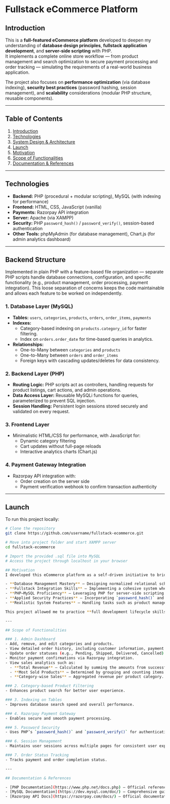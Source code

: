 # Fullstack eCommerce Platform

## Introduction
This is a **full-featured eCommerce platform** developed to deepen my understanding of **database design principles**, **fullstack application development**, and **server-side scripting** with PHP.  
It implements a complete online store workflow — from product management and search optimization to secure payment processing and order tracking — simulating the requirements of a real-world business application.

The project also focuses on **performance optimization** (via database indexing), **security best practices** (password hashing, session management), and **scalability** considerations (modular PHP structure, reusable components).

---

## Table of Contents
1. [Introduction](#introduction)  
2. [Technologies](#technologies)  
3. [System Design & Architecture](#system-design--architecture)  
4. [Launch](#launch)  
5. [Motivation](#motivation)  
6. [Scope of Functionalities](#scope-of-functionalities)     
7. [Documentation & References](#documentation--references)  

---

## Technologies
- **Backend:** PHP (procedural + modular scripting), MySQL (with indexing for performance)  
- **Frontend:** HTML, CSS, JavaScript (vanilla)  
- **Payments:** Razorpay API integration  
- **Server:** Apache (via XAMPP)  
- **Security:** PHP `password_hash()` / `password_verify()`, session-based authentication  
- **Other Tools:** phpMyAdmin (for database management), Chart.js (for admin analytics dashboard)

---

## Backend Structure 
Implemented in plain PHP with a feature-based file organization — separate PHP scripts handle database connections, configuration, and specific functionality (e.g., product management, order processing, payment integration).
This loose separation of concerns keeps the code maintainable and allows each feature to be worked on independently.

### 1. **Database Layer (MySQL)**
- **Tables:** `users`, `categories`, `products`, `orders`, `order_items`, `payments`
- **Indexes:**  
  - Category-based indexing on `products.category_id` for faster filtering.  
  - Index on `orders.order_date` for time-based queries in analytics.  
- **Relationships:**  
  - One-to-Many between `categories` and `products`  
  - One-to-Many between `orders` and `order_items`  
  - Foreign keys with cascading updates/deletes for data consistency.

### 2. **Backend Layer (PHP)**
- **Routing Logic:** PHP scripts act as controllers, handling requests for product listings, cart actions, and admin operations.
- **Data Access Layer:** Reusable MySQLi functions for queries, parameterized to prevent SQL injection.
- **Session Handling:** Persistent login sessions stored securely and validated on every request.

### 3. **Frontend Layer**
- Minimalistic HTML/CSS for performance, with JavaScript for:
  - Dynamic category filtering
  - Cart updates without full-page reloads
  - Interactive analytics charts (Chart.js)

### 4. **Payment Gateway Integration**
- Razorpay API integration with:
  - Order creation on the server side
  - Payment verification webhook to confirm transaction authenticity

---

## Launch
To run this project locally:
```bash
# Clone the repository
git clone https://github.com/username/fullstack-ecommerce.git

# Move into project folder and start XAMPP server
cd fullstack-ecommerce

# Import the provided .sql file into MySQL
# Access the project through localhost in your browser

## Motivation
I developed this eCommerce platform as a self-driven initiative to bridge the gap between theoretical knowledge and practical application in fullstack development. My goal was to work end-to-end on a real-world style project that required:

- **Database Management Mastery** – Designing normalized relational schemas, applying indexing for performance optimization, writing efficient SQL queries, and managing transactions for data consistency.  
- **Fullstack Integration Skills** – Implementing a cohesive system where the frontend, backend, and database communicate seamlessly, ensuring both usability and maintainability.  
- **PHP–MySQL Proficiency** – Leveraging PHP for server-side scripting and MySQL for persistent data storage, with mysqli for secure, parameterized queries to prevent SQL injection.  
- **Applied Security Practices** – Incorporating `password_hash()` and `password_verify()` for authentication, using session management for access control, and integrating secure payment gateways.  
- **Realistic System Features** – Handling tasks such as product management, category-based search, order tracking, and analytics, mimicking the challenges faced in production-grade applications.  

This project allowed me to practice **full development lifecycle skills** — from planning database structures to implementing backend logic, building responsive interfaces, and deploying payment workflows — all of which are essential in real-world engineering roles.

---

## Scope of Functionalities

### 1. Admin Dashboard
- Add, remove, and edit categories and products.  
- View detailed order history, including customer information, payment status, and timestamps.  
- Update order statuses (e.g., Pending, Shipped, Delivered, Cancelled).  
- Monitor payment confirmations via Razorpay integration.  
- View sales analytics such as:
  - **Total Revenue** – Calculated by summing the amounts from successful orders.  
  - **Most Sold Products** – Determined by grouping and counting items sold.  
  - **Category-wise Sales** – Aggregated revenue per product category.  

### 2. Category-based Product Filtering
- Enhances product search for better user experience.  

### 3. Indexing on Tables
- Improves database search speed and overall performance.  

### 4. Razorpay Payment Gateway
- Enables secure and smooth payment processing.  

### 5. Password Security
- Uses PHP’s `password_hash()` and `password_verify()` for authentication.  

### 6. Session Management
- Maintains user sessions across multiple pages for consistent user experience.  

### 7. Order Status Tracking
- Tracks payment and order completion status.

---

## Documentation & References

- [PHP Documentation](https://www.php.net/docs.php) – Official reference for PHP syntax, functions, and features.  
- [MySQL Documentation](https://dev.mysql.com/doc/) – Comprehensive guide to SQL syntax, database optimization, and indexing techniques.  
- [Razorpay API Docs](https://razorpay.com/docs/) – Official documentation for integrating and using the Razorpay payment gateway.


